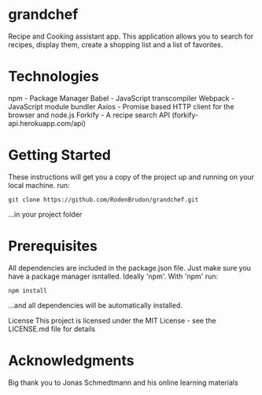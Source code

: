 # grandchef
Recipe and Cooking assistant app. This application allows you to search for recipes, display them, create a shopping list and a list of favorites.

# Technologies 
npm - Package Manager
Babel - JavaScript transcompiler
Webpack - JavaScript module bundler
Axios - Promise based HTTP client for the browser and node.js
Forkify - A recipe search API (forkify-api.herokuapp.com/api)

# Getting Started
These instructions will get you a copy of the project up and running on your local machine.
run:
```
git clone https://github.com/RodenBrudon/grandchef.git
```
...in your project folder

# Prerequisites
All dependencies are included in the package.json file. Just make sure you have a package manager isntalled. Ideally 'npm'.
With 'npm' run:
```
npm install
```
...and all dependencies will be automatically installed. 

License
This project is licensed under the MIT License - see the LICENSE.md file for details

# Acknowledgments
Big thank you to Jonas Schmedtmann and his online learning materials
